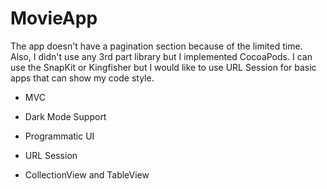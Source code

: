# MovieApp
The app doesn't have a pagination section because of the limited time. Also, I didn't use any 3rd part library but I implemented CocoaPods. I can use the SnapKit or Kingfisher but I would like to use URL Session for basic apps that can show my code style.

- MVC

- Dark Mode Support

- Programmatic UI

- URL Session

- CollectionView and TableView 
